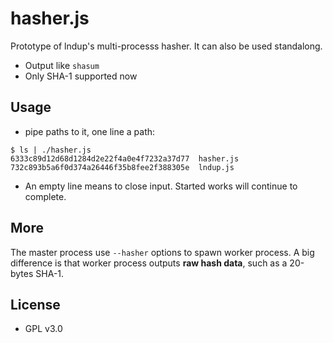 # hasher.js

Prototype of lndup's multi-processs hasher. It can also be used standalong.

- Output like `shasum`
- Only SHA-1 supported now

## Usage

- pipe paths to it, one line a path:

```shell
$ ls | ./hasher.js
6333c89d12d68d1284d2e22f4a0e4f7232a37d77  hasher.js
732c893b5a6f0d374a26446f35b8fee2f388305e  lndup.js
```

- An empty line means to close input. Started works will continue to complete.

## More

The master process use `--hasher` options to spawn worker process. A big difference is that worker process outputs **raw hash data**, such as a 20-bytes SHA-1.

## License

- GPL v3.0